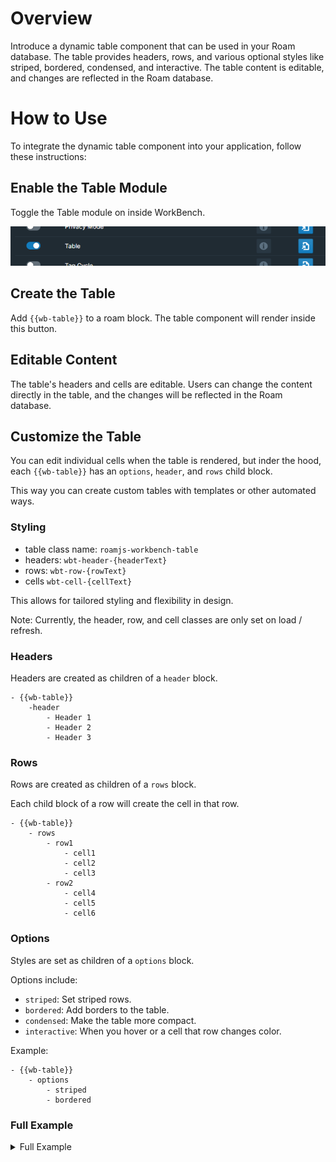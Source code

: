 # Overview

Introduce a dynamic table component that can be used in your Roam database. The table provides headers, rows, and various optional styles like striped, bordered, condensed, and interactive. The table content is editable, and changes are reflected in the Roam database.

# How to Use

To integrate the dynamic table component into your application, follow these instructions:

## Enable the Table Module

Toggle the Table module on inside WorkBench.

<!-- TODO -->

![](media/toggle-table.png)

## Create the Table

Add `{{wb-table}}` to a roam block. The table component will render inside this button.

## Editable Content

The table's headers and cells are editable. Users can change the content directly in the table, and the changes will be reflected in the Roam database.

## Customize the Table

You can edit individual cells when the table is rendered, but inder the hood, each `{{wb-table}}` has an `options`, `header`, and `rows` child block.

This way you can create custom tables with templates or other automated ways.

### Styling

- table class name: `roamjs-workbench-table`
- headers: `wbt-header-{headerText}`
- rows: `wbt-row-{rowText}`
- cells `wbt-cell-{cellText}`

This allows for tailored styling and flexibility in design.

Note: Currently, the header, row, and cell classes are only set on load / refresh.

### Headers

Headers are created as children of a `header` block.

```
- {{wb-table}}
    -header
        - Header 1
        - Header 2
        - Header 3
```

### Rows

Rows are created as children of a `rows` block.

Each child block of a row will create the cell in that row.

```
- {{wb-table}}
    - rows
        - row1
            - cell1
            - cell2
            - cell3
        - row2
            - cell4
            - cell5
            - cell6
```

### Options

Styles are set as children of a `options` block.

Options include:

- `striped`: Set striped rows.
- `bordered`: Add borders to the table.
- `condensed`: Make the table more compact.
- `interactive`: When you hover or a cell that row changes color.

Example:

```
- {{wb-table}}
    - options
        - striped
        - bordered
```

### Full Example

<details>
<summary> Full Example
</summary>

```
- {{wb-table}}
    -header
        - Header 1
        - Header 2
        - Header 3
    - rows
        - row1
            - cell1
            - cell2
            - cell3
        - row2
            - cell4
            - cell5
            - cell6
    - options
            - striped
            - bordered
```

</details>

<!-- # Demo -->

<!-- TODO -->

<!-- ![](media/table-demo.gif) -->
